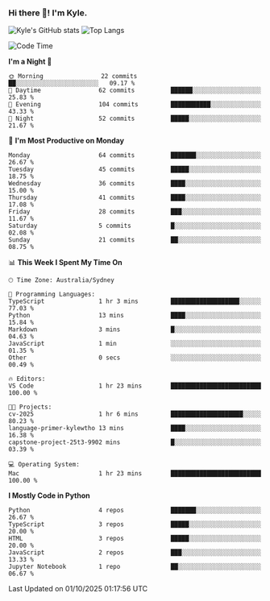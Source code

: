 ### Hi there 👋! I'm Kyle.

<!--
**kylewtho/kylewtho** is a ✨ _special_ ✨ repository because its `README.md` (this file) appears on your GitHub profile.

Here are some ideas to get you started:

- 🔭 I’m currently working on ...
- 🌱 I’m currently learning ...
- 👯 I’m looking to collaborate on ...
- 🤔 I’m looking for help with ...
- 💬 Ask me about ...
- 📫 How to reach me: ...
- 😄 Pronouns: ...
- ⚡ Fun fact: ...
-->
<!--START_SECTION:github-stats-->
![Kyle's GitHub stats](https://github-readme-stats.vercel.app/api?username=kylewtho&show_icons=true&count_private=true&line_height=40)
![Top Langs](https://github-readme-stats.vercel.app/api/top-langs/?username=kylewtho&hide=html)
<!--END_SECTION:github-stats-->

<!--START_SECTION:waka-->
![Code Time](http://img.shields.io/badge/Code%20Time-40%20hrs%2058%20mins-blue)

**I'm a Night 🦉** 

```text
🌞 Morning                22 commits          ██░░░░░░░░░░░░░░░░░░░░░░░   09.17 % 
🌆 Daytime                62 commits          ██████░░░░░░░░░░░░░░░░░░░   25.83 % 
🌃 Evening                104 commits         ███████████░░░░░░░░░░░░░░   43.33 % 
🌙 Night                  52 commits          █████░░░░░░░░░░░░░░░░░░░░   21.67 % 
```
📅 **I'm Most Productive on Monday** 

```text
Monday                   64 commits          ███████░░░░░░░░░░░░░░░░░░   26.67 % 
Tuesday                  45 commits          █████░░░░░░░░░░░░░░░░░░░░   18.75 % 
Wednesday                36 commits          ████░░░░░░░░░░░░░░░░░░░░░   15.00 % 
Thursday                 41 commits          ████░░░░░░░░░░░░░░░░░░░░░   17.08 % 
Friday                   28 commits          ███░░░░░░░░░░░░░░░░░░░░░░   11.67 % 
Saturday                 5 commits           █░░░░░░░░░░░░░░░░░░░░░░░░   02.08 % 
Sunday                   21 commits          ██░░░░░░░░░░░░░░░░░░░░░░░   08.75 % 
```


📊 **This Week I Spent My Time On** 

```text
🕑︎ Time Zone: Australia/Sydney

💬 Programming Languages: 
TypeScript               1 hr 3 mins         ███████████████████░░░░░░   77.03 % 
Python                   13 mins             ████░░░░░░░░░░░░░░░░░░░░░   15.84 % 
Markdown                 3 mins              █░░░░░░░░░░░░░░░░░░░░░░░░   04.63 % 
JavaScript               1 min               ░░░░░░░░░░░░░░░░░░░░░░░░░   01.35 % 
Other                    0 secs              ░░░░░░░░░░░░░░░░░░░░░░░░░   00.49 % 

🔥 Editors: 
VS Code                  1 hr 23 mins        █████████████████████████   100.00 % 

🐱‍💻 Projects: 
cv-2025                  1 hr 6 mins         ████████████████████░░░░░   80.23 % 
language-primer-kylewtho 13 mins             ████░░░░░░░░░░░░░░░░░░░░░   16.38 % 
capstone-project-25t3-9902 mins              █░░░░░░░░░░░░░░░░░░░░░░░░   03.39 % 

💻 Operating System: 
Mac                      1 hr 23 mins        █████████████████████████   100.00 % 
```

**I Mostly Code in Python** 

```text
Python                   4 repos             ███████░░░░░░░░░░░░░░░░░░   26.67 % 
TypeScript               3 repos             █████░░░░░░░░░░░░░░░░░░░░   20.00 % 
HTML                     3 repos             █████░░░░░░░░░░░░░░░░░░░░   20.00 % 
JavaScript               2 repos             ███░░░░░░░░░░░░░░░░░░░░░░   13.33 % 
Jupyter Notebook         1 repo              ██░░░░░░░░░░░░░░░░░░░░░░░   06.67 % 
```




 Last Updated on 01/10/2025 01:17:56 UTC
<!--END_SECTION:waka-->
